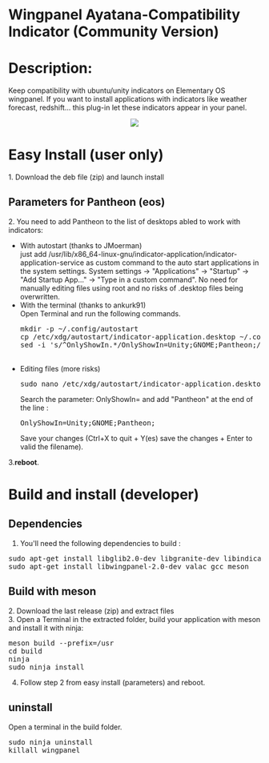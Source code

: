 # Wingpanel Ayatana-Compatibility Indicator (Community Version)
<h1>Description:</h1>
Keep compatibility with ubuntu/unity indicators on Elementary OS wingpanel.
If you want to install applications with indicators like weather forecast, redshift... this plug-in 
let these indicators appear in your panel. 

<p align="center"><img src="screenshot.png"/> </p>

<h1>Easy Install (user only)</h1>
1. Download the deb file (zip) and launch install<br/>

<h2>Parameters for Pantheon (eos)</h2>
2. You need to add Pantheon to the list of desktops abled to work with indicators:<br/>
<ul>
<li>With autostart (thanks to JMoerman) </li>
just add /usr/lib/x86_64-linux-gnu/indicator-application/indicator-application-service as custom command to the auto start applications in the system settings.
System settings -> "Applications" -> "Startup" -> "Add Startup App…" -> "Type in a custom command".
No need for manually editing files using root and no risks of .desktop files being overwritten.
<br/>

<li>With the terminal (thanks to ankurk91) </li>
Open Terminal and run the following commands.
<pre>mkdir -p ~/.config/autostart
cp /etc/xdg/autostart/indicator-application.desktop ~/.config/autostart/
sed -i 's/^OnlyShowIn.*/OnlyShowIn=Unity;GNOME;Pantheon;/' ~/.config/autostart/indicator-application.desktop
</pre><br/>

<li>Editing files (more risks)</li>
<pre>sudo nano /etc/xdg/autostart/indicator-application.desktop</pre>
Search the parameter: OnlyShowIn= and add "Pantheon" at the end of the line : 
<pre>OnlyShowIn=Unity;GNOME;Pantheon;</pre>
Save your changes (Ctrl+X to quit + Y(es) save the changes + Enter to valid the filename).<br/>
</ul>

3.<b>reboot</b>.

<h1>Build and install (developer)</h1>
<h2>Dependencies</h2>

1. You'll need the following dependencies to build :

<pre>sudo apt-get install libglib2.0-dev libgranite-dev libindicator3-dev 
sudo apt-get install libwingpanel-2.0-dev valac gcc meson </pre/>

<h2>Build with meson</h2>

2. Download the last release (zip) and extract files<br/>
3. Open a Terminal in the extracted folder, build your application with meson and install it with ninja:<br/>

<pre>meson build --prefix=/usr
cd build
ninja
sudo ninja install
</pre>

4. Follow step 2 from easy install (parameters) and reboot.

<h2>uninstall</h2>
Open a terminal in the build folder.
<pre>sudo ninja uninstall
killall wingpanel
</pre>
